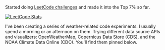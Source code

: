 Started doing [LeetCode challenges](https://leetcode.com/u/esoltys/) and made it into the Top 7% so far.

[![LeetCode Stats](https://leetcard.jacoblin.cool/esoltys?theme=light&font=Noto%20Sans&ext=heatmap)](https://leetcode.com/u/esoltys/)

I've been creating a series of weather-related code experiments. I usually spend a morning or an afternoon on them. Trying different data source APIs and visualizers: OpenWeatherMap, Copernicus Data Store (CDS), and the NOAA Climate Data Online (CDO). You'll find them pinned below.
